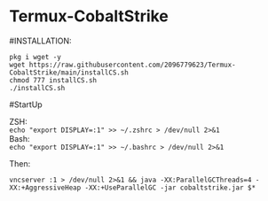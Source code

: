 # Termux-CobaltStrike



#INSTALLATION:




`pkg i wget -y`  
`wget https://raw.githubusercontent.com/2096779623/Termux-CobaltStrike/main/installCS.sh`  
`chmod 777 installCS.sh`  
`./installCS.sh`  



#StartUp  




ZSH:  
`echo "export DISPLAY=:1" >> ~/.zshrc > /dev/null 2>&1 `  
Bash:  
`echo "export DISPLAY=:1" >> ~/.bashrc > /dev/null 2>&1`  



Then:  



`vncserver :1 > /dev/null 2>&1 && java -XX:ParallelGCThreads=4 -XX:+AggressiveHeap -XX:+UseParallelGC -jar cobaltstrike.jar $*`
